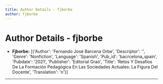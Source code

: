 ```yaml
---
title: Author Details - fjborbe
author: fjborbe
---
```


# Author Details - fjborbe

<ul>
    <li><strong>Fjborbe:</strong> [{'Author': 'Fernando José Barcena Orbe', 'Descriptor': '', 'Genre': 'Nonfiction', 'Language': 'Spanish', 'Pub_id': 'bacrcelona_spain', 'Pubdate': '2021', 'Publisher': 'Editorial Graó', 'Title': 'Retos Y Desafíos De La Formación Pedagógica En Las Sociedades Actuales: La Figura Del Docente', 'Translation': 'n'}]</li>
</ul>
<hr>